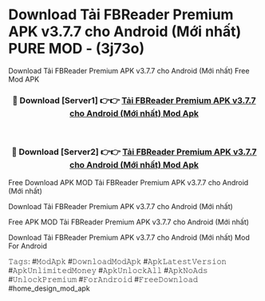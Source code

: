 # Download Tải FBReader Premium APK v3.7.7 cho Android (Mới nhất) PURE MOD - (3j73o)
Download Tải FBReader Premium APK v3.7.7 cho Android (Mới nhất) Free Mod APK

<div align="center">
<h3>🔴 Download [Server1] 👉👉 <a href="https://apk-comot.site?title=Tải_FBReader_Premium_APK_v3.7.7_cho_Android_(Mới_nhất)">Tải FBReader Premium APK v3.7.7 cho Android (Mới nhất) Mod Apk</a></h3><br>

<h3>🔴 Download [Server2] 👉👉 <a href="https://apk-comot.site?title=Tải_FBReader_Premium_APK_v3.7.7_cho_Android_(Mới_nhất)">Tải FBReader Premium APK v3.7.7 cho Android (Mới nhất) Mod Apk</a></h3>
</div>


Free Download APK MOD Tải FBReader Premium APK v3.7.7 cho Android (Mới nhất)

Download Tải FBReader Premium APK v3.7.7 cho Android (Mới nhất) 

Free APK MOD Tải FBReader Premium APK v3.7.7 cho Android (Mới nhất) 

Download Tải FBReader Premium APK v3.7.7 cho Android (Mới nhất) Mod For Android

𝚃𝚊𝚐𝚜: #𝙼𝚘𝚍𝙰𝚙𝚔 #𝙳𝚘𝚠𝚗𝚕𝚘𝚊𝚍𝙼𝚘𝚍𝙰𝚙𝚔 #𝙰𝚙𝚔𝙻𝚊𝚝𝚎𝚜𝚝𝚅𝚎𝚛𝚜𝚒𝚘𝚗 #𝙰𝚙𝚔𝚄𝚗𝚕𝚒𝚖𝚒𝚝𝚎𝚍𝙼𝚘𝚗𝚎𝚢 #𝙰𝚙𝚔𝚄𝚗𝚕𝚘𝚌𝚔𝙰𝚕𝚕 #𝙰𝚙𝚔𝙽𝚘𝙰𝚍𝚜 #𝚄𝚗𝚕𝚘𝚌𝚔𝙿𝚛𝚎𝚖𝚒𝚞𝚖 #𝙵𝚘𝚛𝙰𝚗𝚍𝚛𝚘𝚒𝚍 #𝙵𝚛𝚎𝚎𝙳𝚘𝚠𝚗𝚕𝚘𝚊𝚍 #home_design_mod_apk